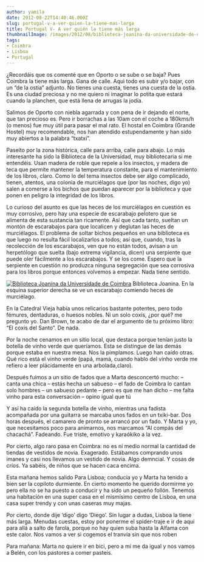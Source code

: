 ```yaml
---
author: yamila
date: 2012-08-22T14:40:46.000Z
slug: portugal-v-a-ver-quien-la-tiene-mas-larga
title: Portugal V- A ver quién la tiene más larga
thumbnailImage: /images/2012/08/biblioteca-joanina-da-universidade-de-coimbra2.jpg
tags:
- Coimbra
- Lisboa
- Portugal
---
```



¿Recordáis que os comenté que en Oporto o se sube o se baja? Pues Coimbra la tiene más larga. Gana de calle. Aquì todo es subir y/o bajar, con un “de la ostia” adjunto. No tienes una cuesta, tienes una cuesta de la ostia. Es una ciudad preciosa y no me quiero ni imaginar lo potita que estará cuando la planchen, que está llena de arrugas la jodía.

Salimos de Oporto con niebla agarrada y con pena de ir dejando el norte, que tan precioso es. Pero ir borrachas a las 10am con el coche a 180kms/h (o menos) fue muy útil para pasar el mal rato. El hostal en Coimbra (Grande Hostel) muy recomendable, nos han atendido estupendamente y han sido muy abiertos a la palabra “txatxi”.

Paseíto por la zona histórica, calle para arriba, calle para abajo. Lo más interesante ha sido la Biblioteca de la Universidad, muy bibliotecaria si me entendéis. Usan madera de roble que repele a los insectos, y madera de teca que permite mantener la temperatura constante, para el mantenimiento de los libros, claro. Como lo del tema insectos debe ser algo complicado, tienen, atentos, una colonia de murciélagos que (por las noches, digo yo) salen a comerse a los bichos que puedan aparecer por la biblioteca y que ponen en peligro la integridad de los libros.

Lo curioso del asunto es que las heces de los murciélagos en cuestión es muy corrosivo, pero hay una especie de escarabajo pelotero que se alimenta de esta sustancia tan ricamente. Así que cada tanto, sueltan un montón de escarabajos para que localicen y deglutan las heces de murciélagos. El problema de soltar bichos pequeños en una biblioteca es que luego no resulta fácil localizarlos a todos; así que, cuando, tras la recolección de los escarabajos, ven que no están todos, avisan a un herpetólogo que suelta (bajo extrema vigilancia, dicen) una serpiente que puede oler fácilmente a los escarabajos. Y se los come. Espero que la serpiente en cuestión no produzca ninguna segregación que sea corrosiva para los libros porque entonces volvemos a empezar. Nada tiene sentido.

[![](/images/2012/08/biblioteca-joanina-da-universidade-de-coimbra2.jpg "Biblioteca Joanina da Universidade de Coimbra")](/images/2012/08/biblioteca-joanina-da-universidade-de-coimbra2.jpg#small)
Biblioteca Joanina. En la esquina superior derecha se ve un escarabajo comiendo heces de murciélago.

En la Catedral Vieja había unos relicarios bastante potentes, pero todo fémures, dentaduras, o huesos nobles. Ni un solo coxis, ¿por qué? me pregunto yo. Dan Brown, te acabo de dar el argumento de tu próximo libro: “El coxis del Santo”. De nada.

Por la noche cenamos en un sitio local, que destaca porque tenían justo la botella de vinho verde que queríamos. Esta se distingue de las demás porque estaba en nuestra mesa. Nos la pimplamos. Luego han caído otras. Qué rico está el vinho verde (papá, mamá, cuando hablo del vinho verde me refiero a leer plácidamente en una arbolada,claro).

Después fuimos a un sitio de fados que a Marta desconcertó mucho:
 – canta una chica
 – estás hecha un sabueso
 – el fado de Coimbra lo cantan solo hombres
 – un sabueso pedante
 – pero es que me han dicho
 – me falta vinho para esta conversación
 – opino igual que tú

Y así ha caído la segunda botella de vinho, mientras una fadista acompañada por una guitarra se marcaba unos fados en un txiki-bar. Dos horas después, el camarero de pronto se arrancó por un fado. Y Marta y yo, que necesitamos poco para animarnos, nos marcamos “Al compás del chacachá”. Fadeando. Fue triste, emotivo y karaókiko a la vez.

Por cierto, algo raro pasa en Coimbra: no es ni medio normal la cantidad de tiendas de vestidos de novia. Exagerado. Estábamos comprando unos imanes y casi nos llevamos un vestido de novia. Algo demncial. Y cosas de críos. Ya sabéis, de niños que se hacen caca encima.

Esta mañana hemos salido Para Lisboa; conducía yo y Marta ha tenido a bien ser la copiloto durmiente. En cierto momento he querido dormirme yo pero ella no se ha puesto a conducir y ha sido un pequeño follón. Tenemos una habitación en una super casa en el mismísimo centro de Lisboa, en una casa super trendy y con unas caseras muy majas.

Por cierto, donde dije ‘digo’ digo ‘Diego’. Sin lugar a dudas, Lisboa la tiene más larga. Menudas cuestas, estoy por ponerme el spider-traje e ir de aquí para allá a salto de farola, porque no hay quien suba hasta la Alfama con este calor. Nos vamos a ver si cogemos el tranvía sin que nos roben

Para mañana: Marta no quiere ir en bici, pero a mí me da igual y nos vamos a Belén, con los pastores a comer pasteis.


